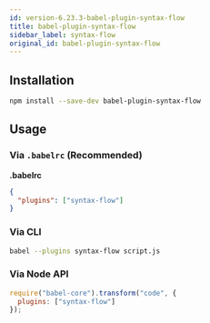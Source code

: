 ```yaml
---
id: version-6.23.3-babel-plugin-syntax-flow
title: babel-plugin-syntax-flow
sidebar_label: syntax-flow
original_id: babel-plugin-syntax-flow
---
```


## Installation

```sh
npm install --save-dev babel-plugin-syntax-flow
```

## Usage

### Via `.babelrc` (Recommended)

**.babelrc**

```json
{
  "plugins": ["syntax-flow"]
}
```

### Via CLI

```sh
babel --plugins syntax-flow script.js
```

### Via Node API

```javascript
require("babel-core").transform("code", {
  plugins: ["syntax-flow"]
});
```

